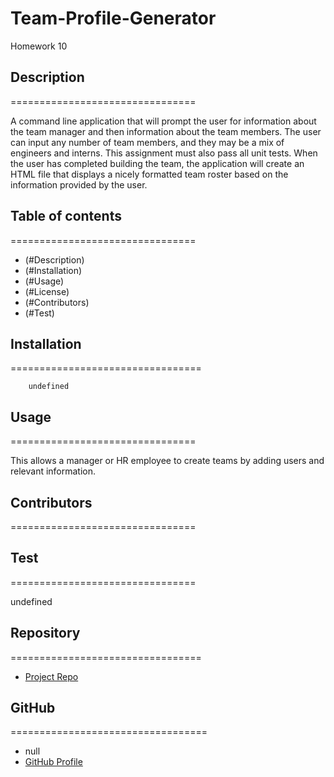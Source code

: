 # Team-Profile-Generator
Homework 10

## Description 
================================

A command line application that will prompt the user for information about the team manager and then information about the team members. The user can input any number of team members, and they may be a mix of engineers and interns. This assignment must also pass all unit tests. When the user has completed building the team, the application will create an HTML file that displays a nicely formatted team roster based on the information provided by the user.

## Table of contents
================================

* (#Description)
* (#Installation)
* (#Usage)
* (#License)
* (#Contributors)
* (#Test)

## Installation
=================================

        undefined

## Usage
================================

 This allows a manager or HR employee to create teams by adding users and relevant information.


## Contributors
================================



## Test
================================

undefined


## Repository
=================================

- [Project Repo](https://github.com/arodrigu1/Team-Profile-Generator)

## GitHub
==================================


- null
- [GitHub Profile](https://github.com/arodrigu1)

